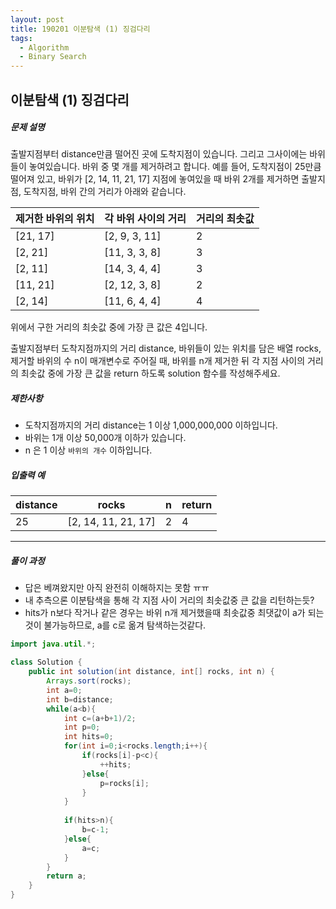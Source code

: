 ```yaml
---
layout: post
title: 190201 이분탐색 (1) 징검다리
tags:
  - Algorithm
  - Binary Search
---
```


##  이분탐색 (1) 징검다리

##### 문제 설명

출발지점부터 distance만큼 떨어진 곳에 도착지점이 있습니다. 그리고 그사이에는 바위들이 놓여있습니다. 바위 중 몇 개를 제거하려고 합니다.
예를 들어, 도착지점이 25만큼 떨어져 있고, 바위가 [2, 14, 11, 21, 17] 지점에 놓여있을 때 바위 2개를 제거하면 출발지점, 도착지점, 바위 간의 거리가 아래와 같습니다.

| 제거한 바위의 위치 | 각 바위 사이의 거리 | 거리의 최솟값 |
| ------------------ | ------------------- | ------------- |
| [21, 17]           | [2, 9, 3, 11]       | 2             |
| [2, 21]            | [11, 3, 3, 8]       | 3             |
| [2, 11]            | [14, 3, 4, 4]       | 3             |
| [11, 21]           | [2, 12, 3, 8]       | 2             |
| [2, 14]            | [11, 6, 4, 4]       | 4             |

위에서 구한 거리의 최솟값 중에 가장 큰 값은 4입니다.

출발지점부터 도착지점까지의 거리 distance, 바위들이 있는 위치를 담은 배열 rocks, 제거할 바위의 수 n이 매개변수로 주어질 때, 바위를 n개 제거한 뒤 각 지점 사이의 거리의 최솟값 중에 가장 큰 값을 return 하도록 solution 함수를 작성해주세요.

##### 제한사항

- 도착지점까지의 거리 distance는 1 이상 1,000,000,000 이하입니다.
- 바위는 1개 이상 50,000개 이하가 있습니다.
- n 은 1 이상 `바위의 개수` 이하입니다.

##### 입출력 예

| distance | rocks               | n    | return |
| -------- | ------------------- | ---- | ------ |
| 25       | [2, 14, 11, 21, 17] | 2    | 4      |



------

##### 풀이 과정

- 답은 베껴왔지만 아직 완전히 이해하지는 못함 ㅠㅠ
- 내 추측으론 이분탐색을 통해 각 지점 사이 거리의 최솟값중 큰 값을 리턴하는듯?
- hits가 n보다 작거나 같은 경우는 바위 n개 제거했을때 최솟값중 최댓값이 a가 되는 것이 불가능하므로, a를 c로 옮겨 탐색하는것같다. 

```java
import java.util.*;

class Solution {
    public int solution(int distance, int[] rocks, int n) {
 		Arrays.sort(rocks);
        int a=0;
        int b=distance;
        while(a<b){
            int c=(a+b+1)/2;
            int p=0;
            int hits=0;
            for(int i=0;i<rocks.length;i++){
                if(rocks[i]-p<c){
                    ++hits;
                }else{
                    p=rocks[i];
                }
            }
            
            if(hits>n){
                b=c-1;
            }else{
                a=c;
            }
        }
        return a;
    }
}
```


